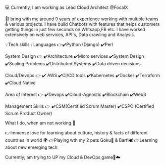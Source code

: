 💻 Currently, I am working as Lead Cloud Architect @FocalX

🏅I bring with me around 9 years of experience working with multiple teams & various projects. I have build Chatbots with features that helps customers getting things in just few seconds on Whtsapp,FB etc. I have worked extensively on web services, API's, Data crawling and Analysis.

💡Tech skills :
Languages 👉✔️Python (Django) ✔️Perl 

System Design 👉 ✔️Architecture ✔️Micro services ✔️System Design ✔️Scaling Problems ✔️Distributed Systems ✔️Data driven decisions

Cloud/Devops 👉 ✔️ AWS ✔️CI/CD tools ✔️Kubernetes ✔️Docker ✔️Terraform ✔️Cloud Native

Area of Interest 👉 ✔️Devops ✔️Cloud-Agnostic ✔️Blockchain ✔️Web3

Management Skills 👉 ✔️CSM(Certified Scrum Master) ✔️CSPO (Certified Scrum Product Owner)

What I do, when am not working 🤔

👉Immense love for learning about culture, history & facts of different countries in world 🌍
👉Playing wth my 2 pets Goku🐶 & Barfi🕊️
👉Learning about new emerging tech

Currently, am trying to UP my Cloud & DevOps game🚀☁️

<!---
mohit0303/mohit0303 is a ✨ special ✨ repository because its `README.md` (this file) appears on your GitHub profile.
You can click the Preview link to take a look at your changes.
--->
